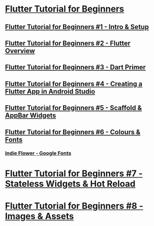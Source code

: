 # [Flutter Tutorial for Beginners](https://www.youtube.com/playlist?list=PL4cUxeGkcC9jLYyp2Aoh6hcWuxFDX6PBJ)
## [Flutter Tutorial for Beginners #1 - Intro & Setup](https://www.youtube.com/watch?v=1ukSR1GRtMU&list=PL4cUxeGkcC9jLYyp2Aoh6hcWuxFDX6PBJ&index=1)
## [Flutter Tutorial for Beginners #2 - Flutter Overview](https://www.youtube.com/watch?v=bKueYVtV0eA&list=PL4cUxeGkcC9jLYyp2Aoh6hcWuxFDX6PBJ&index=2)
## [Flutter Tutorial for Beginners #3 - Dart Primer](https://www.youtube.com/watch?v=FLQ-Vhw1NYQ&list=PL4cUxeGkcC9jLYyp2Aoh6hcWuxFDX6PBJ&index=3)
## [Flutter Tutorial for Beginners #4 - Creating a Flutter App in Android Studio](https://www.youtube.com/watch?v=TSIhiZ5jRB0&list=PL4cUxeGkcC9jLYyp2Aoh6hcWuxFDX6PBJ&index=4)
## [Flutter Tutorial for Beginners #5 - Scaffold & AppBar Widgets](https://www.youtube.com/watch?v=C5lpPjoivaw&list=PL4cUxeGkcC9jLYyp2Aoh6hcWuxFDX6PBJ&index=5)
## [Flutter Tutorial for Beginners #6 - Colours & Fonts](https://www.youtube.com/watch?v=km2P_KQJyO0&list=PL4cUxeGkcC9jLYyp2Aoh6hcWuxFDX6PBJ&index=6)
### [Indie Flower - Google Fonts](https://fonts.google.com/specimen/Indie+Flower?preview.text=ooohbaby&preview.text_type=custom&query=indie)
# [Flutter Tutorial for Beginners #7 - Stateless Widgets & Hot Reload](https://www.youtube.com/watch?v=zwPBMg3SHVU&list=PL4cUxeGkcC9jLYyp2Aoh6hcWuxFDX6PBJ&index=7)
# [Flutter Tutorial for Beginners #8 - Images & Assets](https://www.youtube.com/watch?v=Hxh6nNHSUjo&list=PL4cUxeGkcC9jLYyp2Aoh6hcWuxFDX6PBJ&index=9)
